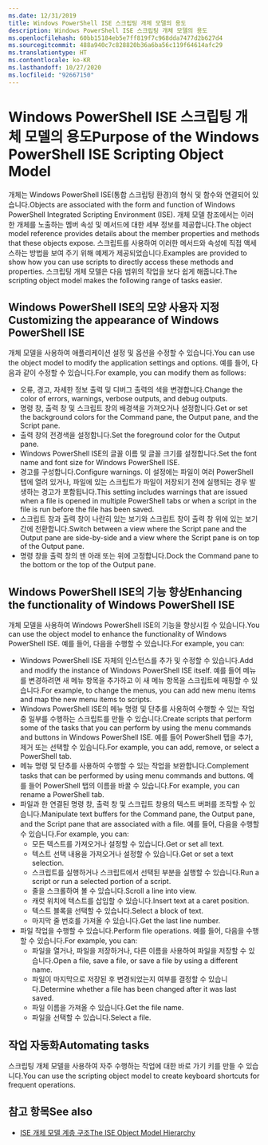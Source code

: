 ```yaml
---
ms.date: 12/31/2019
title: Windows PowerShell ISE 스크립팅 개체 모델의 용도
description: Windows PowerShell ISE 스크립팅 개체 모델의 용도
ms.openlocfilehash: 60bb15184eb5e7ff819f7c968dda7477d2b627d4
ms.sourcegitcommit: 488a940c7c828820b36a6ba56c119f64614afc29
ms.translationtype: HT
ms.contentlocale: ko-KR
ms.lasthandoff: 10/27/2020
ms.locfileid: "92667150"
---
```

# <a name="purpose-of-the-windows-powershell-ise-scripting-object-model"></a><span data-ttu-id="2fec7-103">Windows PowerShell ISE 스크립팅 개체 모델의 용도</span><span class="sxs-lookup"><span data-stu-id="2fec7-103">Purpose of the Windows PowerShell ISE Scripting Object Model</span></span>

<span data-ttu-id="2fec7-104">개체는 Windows PowerShell ISE(통합 스크립팅 환경)의 형식 및 함수와 연결되어 있습니다.</span><span class="sxs-lookup"><span data-stu-id="2fec7-104">Objects are associated with the form and function of Windows PowerShell Integrated Scripting Environment (ISE).</span></span> <span data-ttu-id="2fec7-105">개체 모델 참조에서는 이러한 개체를 노출하는 멤버 속성 및 메서드에 대한 세부 정보를 제공합니다.</span><span class="sxs-lookup"><span data-stu-id="2fec7-105">The object model reference provides details about the member properties and methods that these objects expose.</span></span> <span data-ttu-id="2fec7-106">스크립트를 사용하여 이러한 메서드와 속성에 직접 액세스하는 방법을 보여 주기 위해 예제가 제공되었습니다.</span><span class="sxs-lookup"><span data-stu-id="2fec7-106">Examples are provided to show how you can use scripts to directly access these methods and properties.</span></span> <span data-ttu-id="2fec7-107">스크립팅 개체 모델은 다음 범위의 작업을 보다 쉽게 해줍니다.</span><span class="sxs-lookup"><span data-stu-id="2fec7-107">The scripting object model makes the following range of tasks easier.</span></span>

## <a name="customizing-the-appearance-of-windows-powershell-ise"></a><span data-ttu-id="2fec7-108">Windows PowerShell ISE의 모양 사용자 지정</span><span class="sxs-lookup"><span data-stu-id="2fec7-108">Customizing the appearance of Windows PowerShell ISE</span></span>

<span data-ttu-id="2fec7-109">개체 모델을 사용하여 애플리케이션 설정 및 옵션을 수정할 수 있습니다.</span><span class="sxs-lookup"><span data-stu-id="2fec7-109">You can use the object model to modify the application settings and options.</span></span> <span data-ttu-id="2fec7-110">예를 들어, 다음과 같이 수정할 수 있습니다.</span><span class="sxs-lookup"><span data-stu-id="2fec7-110">For example, you can modify them as follows:</span></span>

- <span data-ttu-id="2fec7-111">오류, 경고, 자세한 정보 출력 및 디버그 출력의 색을 변경합니다.</span><span class="sxs-lookup"><span data-stu-id="2fec7-111">Change the color of errors, warnings, verbose outputs, and debug outputs.</span></span>
- <span data-ttu-id="2fec7-112">명령 창, 출력 창 및 스크립트 창의 배경색을 가져오거나 설정합니다.</span><span class="sxs-lookup"><span data-stu-id="2fec7-112">Get or set the background colors for the Command pane, the Output pane, and the Script pane.</span></span>
- <span data-ttu-id="2fec7-113">출력 창의 전경색을 설정합니다.</span><span class="sxs-lookup"><span data-stu-id="2fec7-113">Set the foreground color for the Output pane.</span></span>
- <span data-ttu-id="2fec7-114">Windows PowerShell ISE의 글꼴 이름 및 글꼴 크기를 설정합니다.</span><span class="sxs-lookup"><span data-stu-id="2fec7-114">Set the font name and font size for Windows PowerShell ISE.</span></span>
- <span data-ttu-id="2fec7-115">경고를 구성합니다.</span><span class="sxs-lookup"><span data-stu-id="2fec7-115">Configure warnings.</span></span> <span data-ttu-id="2fec7-116">이 설정에는 파일이 여러 PowerShell 탭에 열려 있거나, 파일에 있는 스크립트가 파일이 저장되기 전에 실행되는 경우 발생하는 경고가 포함됩니다.</span><span class="sxs-lookup"><span data-stu-id="2fec7-116">This setting includes warnings that are issued when a file is opened in multiple PowerShell tabs or when a script in the file is run before the file has been saved.</span></span>
- <span data-ttu-id="2fec7-117">스크립트 창과 출력 창이 나란히 있는 보기와 스크립트 창이 출력 창 위에 있는 보기 간에 전환합니다.</span><span class="sxs-lookup"><span data-stu-id="2fec7-117">Switch between a view where the Script pane and the Output pane are side-by-side and a view where the Script pane is on top of the Output pane.</span></span>
- <span data-ttu-id="2fec7-118">명령 창을 출력 창의 맨 아래 또는 위에 고정합니다.</span><span class="sxs-lookup"><span data-stu-id="2fec7-118">Dock the Command pane to the bottom or the top of the Output pane.</span></span>

## <a name="enhancing-the-functionality-of-windows-powershell-ise"></a><span data-ttu-id="2fec7-119">Windows PowerShell ISE의 기능 향상</span><span class="sxs-lookup"><span data-stu-id="2fec7-119">Enhancing the functionality of Windows PowerShell ISE</span></span>

<span data-ttu-id="2fec7-120">개체 모델을 사용하여 Windows PowerShell ISE의 기능을 향상시킬 수 있습니다.</span><span class="sxs-lookup"><span data-stu-id="2fec7-120">You can use the object model to enhance the functionality of Windows PowerShell ISE.</span></span> <span data-ttu-id="2fec7-121">예를 들어, 다음을 수행할 수 있습니다.</span><span class="sxs-lookup"><span data-stu-id="2fec7-121">For example, you can:</span></span>

- <span data-ttu-id="2fec7-122">Windows PowerShell ISE 자체의 인스턴스를 추가 및 수정할 수 있습니다.</span><span class="sxs-lookup"><span data-stu-id="2fec7-122">Add and modify the instance of Windows PowerShell ISE itself.</span></span> <span data-ttu-id="2fec7-123">예를 들어 메뉴를 변경하려면 새 메뉴 항목을 추가하고 이 새 메뉴 항목을 스크립트에 매핑할 수 있습니다.</span><span class="sxs-lookup"><span data-stu-id="2fec7-123">For example, to change the menus, you can add new menu items and map the new menu items to scripts.</span></span>
- <span data-ttu-id="2fec7-124">Windows PowerShell ISE의 메뉴 명령 및 단추를 사용하여 수행할 수 있는 작업 중 일부를 수행하는 스크립트를 만들 수 있습니다.</span><span class="sxs-lookup"><span data-stu-id="2fec7-124">Create scripts that perform some of the tasks that you can perform by using the menu commands and buttons in Windows PowerShell ISE.</span></span> <span data-ttu-id="2fec7-125">예를 들어 PowerShell 탭을 추가, 제거 또는 선택할 수 있습니다.</span><span class="sxs-lookup"><span data-stu-id="2fec7-125">For example, you can add, remove, or select a PowerShell tab.</span></span>
- <span data-ttu-id="2fec7-126">메뉴 명령 및 단추를 사용하여 수행할 수 있는 작업을 보완합니다.</span><span class="sxs-lookup"><span data-stu-id="2fec7-126">Complement tasks that can be performed by using menu commands and buttons.</span></span> <span data-ttu-id="2fec7-127">예를 들어 PowerShell 탭의 이름을 바꿀 수 있습니다.</span><span class="sxs-lookup"><span data-stu-id="2fec7-127">For example, you can rename a PowerShell tab.</span></span>
- <span data-ttu-id="2fec7-128">파일과 한 연결된 명령 창, 출력 창 및 스크립트 창용의 텍스트 버퍼를 조작할 수 있습니다.</span><span class="sxs-lookup"><span data-stu-id="2fec7-128">Manipulate text buffers for the Command pane, the Output pane, and the Script pane that are associated with a file.</span></span> <span data-ttu-id="2fec7-129">예를 들어, 다음을 수행할 수 있습니다.</span><span class="sxs-lookup"><span data-stu-id="2fec7-129">For example, you can:</span></span>
  - <span data-ttu-id="2fec7-130">모든 텍스트를 가져오거나 설정할 수 있습니다.</span><span class="sxs-lookup"><span data-stu-id="2fec7-130">Get or set all text.</span></span>
  - <span data-ttu-id="2fec7-131">텍스트 선택 내용을 가져오거나 설정할 수 있습니다.</span><span class="sxs-lookup"><span data-stu-id="2fec7-131">Get or set a text selection.</span></span>
  - <span data-ttu-id="2fec7-132">스크립트를 실행하거나 스크립트에서 선택된 부분을 실행할 수 있습니다.</span><span class="sxs-lookup"><span data-stu-id="2fec7-132">Run a script or run a selected portion of a script.</span></span>
  - <span data-ttu-id="2fec7-133">줄을 스크롤하여 볼 수 있습니다.</span><span class="sxs-lookup"><span data-stu-id="2fec7-133">Scroll a line into view.</span></span>
  - <span data-ttu-id="2fec7-134">캐럿 위치에 텍스트를 삽입할 수 있습니다.</span><span class="sxs-lookup"><span data-stu-id="2fec7-134">Insert text at a caret position.</span></span>
  - <span data-ttu-id="2fec7-135">텍스트 블록을 선택할 수 있습니다.</span><span class="sxs-lookup"><span data-stu-id="2fec7-135">Select a block of text.</span></span>
  - <span data-ttu-id="2fec7-136">마지막 줄 번호를 가져올 수 있습니다.</span><span class="sxs-lookup"><span data-stu-id="2fec7-136">Get the last line number.</span></span>
- <span data-ttu-id="2fec7-137">파일 작업을 수행할 수 있습니다.</span><span class="sxs-lookup"><span data-stu-id="2fec7-137">Perform file operations.</span></span> <span data-ttu-id="2fec7-138">예를 들어, 다음을 수행할 수 있습니다.</span><span class="sxs-lookup"><span data-stu-id="2fec7-138">For example, you can:</span></span>
  - <span data-ttu-id="2fec7-139">파일을 열거나, 파일을 저장하거나, 다른 이름을 사용하여 파일을 저장할 수 있습니다.</span><span class="sxs-lookup"><span data-stu-id="2fec7-139">Open a file, save a file, or save a file by using a different name.</span></span>
  - <span data-ttu-id="2fec7-140">파일이 마지막으로 저장된 후 변경되었는지 여부를 결정할 수 있습니다.</span><span class="sxs-lookup"><span data-stu-id="2fec7-140">Determine whether a file has been changed after it was last saved.</span></span>
  - <span data-ttu-id="2fec7-141">파일 이름을 가져올 수 있습니다.</span><span class="sxs-lookup"><span data-stu-id="2fec7-141">Get the file name.</span></span>
  - <span data-ttu-id="2fec7-142">파일을 선택할 수 있습니다.</span><span class="sxs-lookup"><span data-stu-id="2fec7-142">Select a file.</span></span>

## <a name="automating-tasks"></a><span data-ttu-id="2fec7-143">작업 자동화</span><span class="sxs-lookup"><span data-stu-id="2fec7-143">Automating tasks</span></span>

<span data-ttu-id="2fec7-144">스크립팅 개체 모델을 사용하여 자주 수행하는 작업에 대한 바로 가기 키를 만들 수 있습니다.</span><span class="sxs-lookup"><span data-stu-id="2fec7-144">You can use the scripting object model to create keyboard shortcuts for frequent operations.</span></span>

## <a name="see-also"></a><span data-ttu-id="2fec7-145">참고 항목</span><span class="sxs-lookup"><span data-stu-id="2fec7-145">See also</span></span>

- [<span data-ttu-id="2fec7-146">ISE 개체 모델 계층 구조</span><span class="sxs-lookup"><span data-stu-id="2fec7-146">The ISE Object Model Hierarchy</span></span>](The-ISE-Object-Model-Hierarchy.md)
